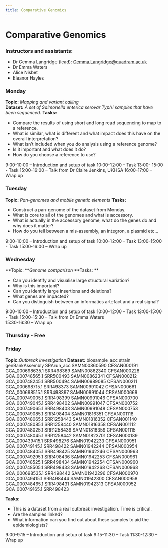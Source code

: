 ```yaml
---
title: Comparative Genomics
---
```


# Comparative Genomics 
  
### Instructors and assistants:
- Dr Gemma Langridge (lead): Gemma.Langridge@quadram.ac.uk
- Dr Emma Waters
- Alice Nisbet
- Eleanor Hayles 

### Monday 
**Topic:** _Mapping and variant calling_  
**Dataset:** _A set of Salmonella enterica serovar Typhi samples that have been sequenced_. 
**Tasks:** 
- Compare the results of using short and long read sequencing to map to a reference. 
- What is similar, what is different and what impact does this have on the overall interpretation?
- What isn’t included when you do analysis using a reference genome?  
- Is it important and what does it do? 
- How do you choose a reference to use?  

9:00-10:00 – Introduction and setup of task 
10:00-12:00 – Task 
13:00- 15:00 - Task 
15:00-16:00 – Talk from Dr Claire Jenkins, UKHSA
16:00-17:00 – Wrap up 
 
### Tuesday 
**Topic:** _Pan-genomes and mobile genetic elements_ 
**Tasks:**
- Construct a pan-genome of the dataset from Monday. 
- What is core to all of the genomes and what is accessory. 
- What is actually in the accessory genome, what do the genes do and why does it matter? 
- How do you tell between a mis-assembly, an integron, a plasmid etc... 

9:00-10:00 – Introduction and setup of task 
10:00-12:00 – Task 
13:00-15:00 - Task 
15:00-16:00 – Wrap up  

### Wednesday 
**Topic: **_Genome comparison_ 
**Tasks: **
- Can you identify and visualise large structural variation?
- Why is this important?  
- Can you identify large insertions and deletions?
- What genes are impacted?
- Can you distinguish between an informatics artefact and a real signal? 

9:00-10:00 – Introduction and setup of task 
10:00-12:00 – Task 
13:00-15:00 - Task 
15:00-15:30 – Talk from Dr Emma Waters  
15:30-16:30 – Wrap up 

### Thursday  - Free
 
### Friday 
**Topic:**_Outbreak investigation_ 
**Dataset:** 
biosample_acc	strain	genBankAssembly	SRArun_acc
SAMN00860590	CFSAN000191	GCA_000698635.1	SRR498369
SAMN00862340	CFSAN000228	GCA_000748565.1	SRR500493
SAMN00862341	CFSAN000212	GCA_000748245.1	SRR500494
SAMN00989085	CFSAN000211	GCA_000698715.1	SRR498373
SAMN00991042	CFSAN000661	GCA_000698515.1	SRR498397
SAMN00991044	CFSAN000669	GCA_000749005.1	SRR498399
SAMN00991046	CFSAN000700	GCA_000749045.1	SRR498402
SAMN00991047	CFSAN000752	GCA_000749065.1	SRR498403
SAMN00991048	CFSAN000753	GCA_000749085.1	SRR498404
SAMN01816351	CFSAN001118	GCA_000748065.1	SRR1258443
SAMN01816352	CFSAN001140	GCA_000748085.1	SRR1258440
SAMN01816358	CFSAN001112	GCA_000748025.1	SRR1258439
SAMN01816359	CFSAN001115	GCA_000748045.1	SRR1258442
SAMN01823701	CFSAN000189	GCA_000439415.1	SRR498276
SAMN01942233	CFSAN000951	GCA_000749145.1	SRR498422
SAMN01942244	CFSAN000954	GCA_000748405.1	SRR498425
SAMN01942246	CFSAN000963	GCA_000749295.1	SRR498436
SAMN01942253	CFSAN000961	GCA_000748525.1	SRR498434
SAMN01942254	CFSAN000960	GCA_000748505.1	SRR498433
SAMN01942268	CFSAN000968	GCA_000698535.1	SRR498442
SAMN01942296	CFSAN000970	GCA_000749415.1	SRR498444
SAMN01942300	CFSAN000958	GCA_000748465.1	SRR498431
SAMN01942313	CFSAN000952	GCA_000749165.1	SRR498423

**Tasks:** 
- This is a dataset from a real outbreak investigation. Time is critical. 
- Are the samples linked? 
- What information can you find out about these samples to aid the epidemiologists?  

9:00-9:15 – Introduction and setup of task 
9:15-11:30 – Task 
11:30-12:30 – Wrap up 
 

